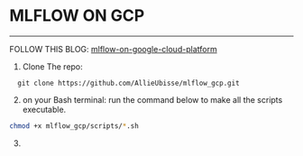 
# MLFLOW ON GCP
---
FOLLOW THIS BLOG: [mlflow-on-google-cloud-platform](https://medium.com/faun/mlflow-on-google-cloud-platform-cd8c9b04a2d8)

1. Clone The repo:
```git 
  git clone https://github.com/AllieUbisse/mlflow_gcp.git
```

2. on your Bash terminal: run the command below to make all the scripts executable.
```bash
chmod +x mlflow_gcp/scripts/*.sh
```
3. 
